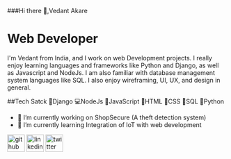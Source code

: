 ###Hi there 👋,Vedant Akare

# Web Developer
I'm Vedant from India, and I work on web Development projects. I really enjoy learning languages and frameworks like Python and Django, as well as Javascript and NodeJs. I am also familiar with database management system languages like SQL. I also enjoy wireframing, UI, UX, and design in general.

##Tech Satck
🔷Django
💻NodeJs
🔰JavaScript
🚀HTML
🔶CSS
📌SQL
📍Python


- 🔭 I’m currently working on ShopSecure (A theft detection system) 
- 🌱 I’m currently learning Integration of IoT with web development 


[<img src='https://cdn.jsdelivr.net/npm/simple-icons@3.0.1/icons/github.svg' alt='github' height='40'>](https://github.com/ve703)  [<img src='https://cdn.jsdelivr.net/npm/simple-icons@3.0.1/icons/linkedin.svg' alt='linkedin' height='40'>](https://www.linkedin.com/in/vedant-akare/)  [<img src='https://cdn.jsdelivr.net/npm/simple-icons@3.0.1/icons/twitter.svg' alt='twitter' height='40'>](https://twitter.com/AkareVedant)  

